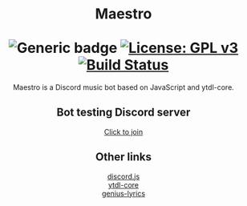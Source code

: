 <div align="center">
  
# Maestro <br><br> ![Generic badge](https://img.shields.io/badge/Version-0.4.9-brightgreen.svg) [![License: GPL v3](https://img.shields.io/badge/License-GPLv3-blue.svg)](https://www.gnu.org/licenses/gpl-3.0) [![Build Status](https://travis-ci.com/redteadeveloper/Maestro.svg?branch=master)](https://travis-ci.com/redteadeveloper/Maestro)
Maestro is a Discord music bot based on JavaScript and ytdl-core.
## Bot testing Discord server
[Click to join](https://discord.gg/t2sRz6T "Bot testing Discord server")

## Other links
[discord.js](https://discord.js.org/#/ "discord.js")\
[ytdl-core](https://github.com/fent/node-ytdl-core "ytdl-core")\
[genius-lyrics](https://github.com/zyrouge/genius-lyrics "genius-lyrics npm module")
</div>
